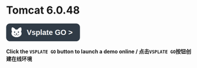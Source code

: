 # Tomcat 6.0.48

<a href="https://www.vsplate.com/?docker-compose=https://github.com/vsplate/dcenvs/tomcat/6.0.48"><img alt="VSPLATE GO" src="https://raw.githubusercontent.com/vsplate/images/master/vsgo_btn.png" width="200px"></a>

**Click the `VSPLATE GO` button to launch a demo online / 点击`VSPLATE GO`按钮创建在线环境**
